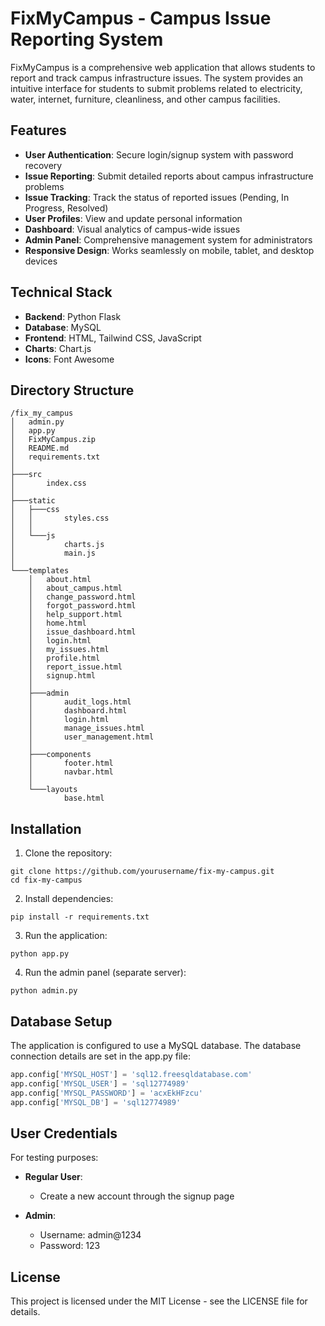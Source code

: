 # FixMyCampus - Campus Issue Reporting System

FixMyCampus is a comprehensive web application that allows students to report and track campus infrastructure issues. The system provides an intuitive interface for students to submit problems related to electricity, water, internet, furniture, cleanliness, and other campus facilities.

## Features

- **User Authentication**: Secure login/signup system with password recovery
- **Issue Reporting**: Submit detailed reports about campus infrastructure problems
- **Issue Tracking**: Track the status of reported issues (Pending, In Progress, Resolved)
- **User Profiles**: View and update personal information
- **Dashboard**: Visual analytics of campus-wide issues
- **Admin Panel**: Comprehensive management system for administrators
- **Responsive Design**: Works seamlessly on mobile, tablet, and desktop devices

## Technical Stack

- **Backend**: Python Flask
- **Database**: MySQL
- **Frontend**: HTML, Tailwind CSS, JavaScript
- **Charts**: Chart.js
- **Icons**: Font Awesome

## Directory Structure

```
/fix_my_campus
│   admin.py
│   app.py
│   FixMyCampus.zip
│   README.md
│   requirements.txt
│
├───src
│       index.css
│
├───static
│   ├───css
│   │       styles.css
│   │
│   └───js
│           charts.js
│           main.js
│
└───templates
    │   about.html
    │   about_campus.html
    │   change_password.html
    │   forgot_password.html
    │   help_support.html
    │   home.html
    │   issue_dashboard.html
    │   login.html
    │   my_issues.html
    │   profile.html
    │   report_issue.html
    │   signup.html
    │
    ├───admin
    │       audit_logs.html
    │       dashboard.html
    │       login.html
    │       manage_issues.html
    │       user_management.html
    │
    ├───components
    │       footer.html
    │       navbar.html
    │
    └───layouts
            base.html
```

## Installation

1. Clone the repository:
```
git clone https://github.com/yourusername/fix-my-campus.git
cd fix-my-campus
```

2. Install dependencies:
```
pip install -r requirements.txt
```

3. Run the application:
```
python app.py
```

4. Run the admin panel (separate server):
```
python admin.py
```

## Database Setup

The application is configured to use a MySQL database. The database connection details are set in the app.py file:

```python
app.config['MYSQL_HOST'] = 'sql12.freesqldatabase.com'
app.config['MYSQL_USER'] = 'sql12774989'
app.config['MYSQL_PASSWORD'] = 'acxEkHFzcu'
app.config['MYSQL_DB'] = 'sql12774989'
```

## User Credentials

For testing purposes:

- **Regular User**:
  - Create a new account through the signup page

- **Admin**:
  - Username: admin@1234
  - Password: 123

## License

This project is licensed under the MIT License - see the LICENSE file for details.
